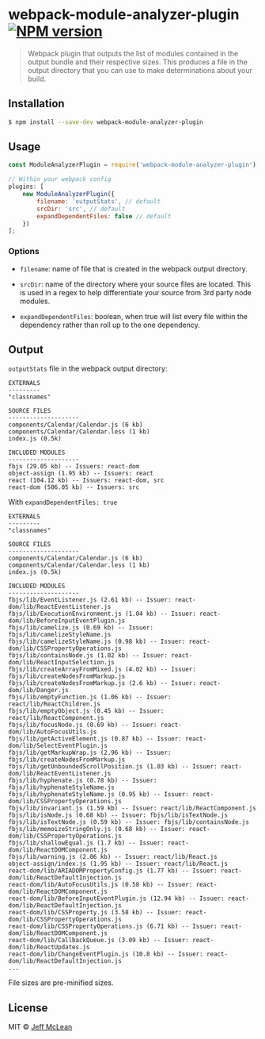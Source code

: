 # webpack-module-analyzer-plugin [![NPM version][npm-image]][npm-url]
> Webpack plugin that outputs the list of modules contained in the output bundle and their respective sizes. This produces a file in the output directory that you can use to make determinations about your build.

## Installation

```sh
$ npm install --save-dev webpack-module-analyzer-plugin
```

## Usage

```js
const ModuleAnalyzerPlugin = require('webpack-module-analyzer-plugin');

// Within your webpack config
plugins: [
    new ModuleAnalyzerPlugin({
        filename: 'outputStats', // default
        srcDir: 'src', // default
        expandDependentFiles: false // default
    })
];
```
### Options
* `filename`: name of file that is created in the webpack output directory.

* `srcDir`: name of the directory where your source files are located. This is used in a regex to help differentiate your source from 3rd party node modules.

* `expandDependentFiles`: boolean, when true will list every file within the dependency rather than roll up to the one dependency.

## Output

`outputStats` file in the webpack output directory:
```
EXTERNALS
---------
"classnames"

SOURCE FILES
--------------------
components/Calendar/Calendar.js (6 kb)
components/Calendar/Calendar.less (1 kb)
index.js (0.5k)

INCLUDED MODULES
--------------------
fbjs (29.05 kb) -- Issuers: react-dom
object-assign (1.95 kb) -- Issuers: react
react (104.12 kb) -- Issuers: react-dom, src
react-dom (506.05 kb) -- Issuers: src
```

With `expandDependentFiles: true`
```
EXTERNALS
---------
"classnames"

SOURCE FILES
--------------------
components/Calendar/Calendar.js (6 kb)
components/Calendar/Calendar.less (1 kb)
index.js (0.5k)

INCLUDED MODULES
--------------------
fbjs/lib/EventListener.js (2.61 kb) -- Issuer: react-dom/lib/ReactEventListener.js
fbjs/lib/ExecutionEnvironment.js (1.04 kb) -- Issuer: react-dom/lib/BeforeInputEventPlugin.js
fbjs/lib/camelize.js (0.69 kb) -- Issuer: fbjs/lib/camelizeStyleName.js
fbjs/lib/camelizeStyleName.js (0.98 kb) -- Issuer: react-dom/lib/CSSPropertyOperations.js
fbjs/lib/containsNode.js (1.02 kb) -- Issuer: react-dom/lib/ReactInputSelection.js
fbjs/lib/createArrayFromMixed.js (4.02 kb) -- Issuer: fbjs/lib/createNodesFromMarkup.js
fbjs/lib/createNodesFromMarkup.js (2.6 kb) -- Issuer: react-dom/lib/Danger.js
fbjs/lib/emptyFunction.js (1.06 kb) -- Issuer: react/lib/ReactChildren.js
fbjs/lib/emptyObject.js (0.45 kb) -- Issuer: react/lib/ReactComponent.js
fbjs/lib/focusNode.js (0.69 kb) -- Issuer: react-dom/lib/AutoFocusUtils.js
fbjs/lib/getActiveElement.js (0.87 kb) -- Issuer: react-dom/lib/SelectEventPlugin.js
fbjs/lib/getMarkupWrap.js (2.96 kb) -- Issuer: fbjs/lib/createNodesFromMarkup.js
fbjs/lib/getUnboundedScrollPosition.js (1.03 kb) -- Issuer: react-dom/lib/ReactEventListener.js
fbjs/lib/hyphenate.js (0.78 kb) -- Issuer: fbjs/lib/hyphenateStyleName.js
fbjs/lib/hyphenateStyleName.js (0.95 kb) -- Issuer: react-dom/lib/CSSPropertyOperations.js
fbjs/lib/invariant.js (1.59 kb) -- Issuer: react/lib/ReactComponent.js
fbjs/lib/isNode.js (0.68 kb) -- Issuer: fbjs/lib/isTextNode.js
fbjs/lib/isTextNode.js (0.59 kb) -- Issuer: fbjs/lib/containsNode.js
fbjs/lib/memoizeStringOnly.js (0.68 kb) -- Issuer: react-dom/lib/CSSPropertyOperations.js
fbjs/lib/shallowEqual.js (1.7 kb) -- Issuer: react-dom/lib/ReactDOMComponent.js
fbjs/lib/warning.js (2.06 kb) -- Issuer: react/lib/React.js
object-assign/index.js (1.95 kb) -- Issuer: react/lib/React.js
react-dom/lib/ARIADOMPropertyConfig.js (1.77 kb) -- Issuer: react-dom/lib/ReactDefaultInjection.js
react-dom/lib/AutoFocusUtils.js (0.58 kb) -- Issuer: react-dom/lib/ReactDOMComponent.js
react-dom/lib/BeforeInputEventPlugin.js (12.94 kb) -- Issuer: react-dom/lib/ReactDefaultInjection.js
react-dom/lib/CSSProperty.js (3.58 kb) -- Issuer: react-dom/lib/CSSPropertyOperations.js
react-dom/lib/CSSPropertyOperations.js (6.71 kb) -- Issuer: react-dom/lib/ReactDOMComponent.js
react-dom/lib/CallbackQueue.js (3.09 kb) -- Issuer: react-dom/lib/ReactUpdates.js
react-dom/lib/ChangeEventPlugin.js (10.8 kb) -- Issuer: react-dom/lib/ReactDefaultInjection.js
...
```
File sizes are pre-minified sizes.


## License

MIT © [Jeff McLean]()


[npm-image]: https://badge.fury.io/js/webpack-module-analyzer-plugin.svg
[npm-url]: https://npmjs.org/package/webpack-module-analyzer-plugin
